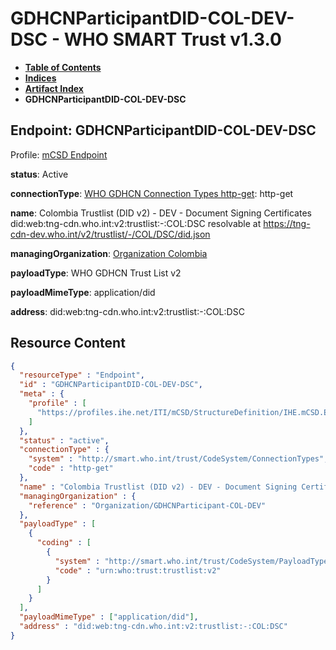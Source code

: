 # GDHCNParticipantDID-COL-DEV-DSC - WHO SMART Trust v1.3.0

* [**Table of Contents**](toc.md)
* [**Indices**](indices.md)
* [**Artifact Index**](artifacts.md)
* **GDHCNParticipantDID-COL-DEV-DSC**

## Endpoint: GDHCNParticipantDID-COL-DEV-DSC

Profile: [mCSD Endpoint](https://profiles.ihe.net/ITI/mCSD/4.0.0/StructureDefinition-IHE.mCSD.Endpoint.html)

**status**: Active

**connectionType**: [WHO GDHCN Connection Types http-get](CodeSystem-ConnectionTypes.md#ConnectionTypes-http-get): http-get

**name**: Colombia Trustlist (DID v2) - DEV - Document Signing Certificates did:web:tng-cdn.who.int:v2:trustlist:-:COL:DSC resolvable at https://tng-cdn-dev.who.int/v2/trustlist/-/COL/DSC/did.json

**managingOrganization**: [Organization Colombia](Organization-GDHCNParticipant-COL-DEV.md)

**payloadType**: WHO GDHCN Trust List v2

**payloadMimeType**: application/did

**address**: did:web:tng-cdn.who.int:v2:trustlist:-:COL:DSC



## Resource Content

```json
{
  "resourceType" : "Endpoint",
  "id" : "GDHCNParticipantDID-COL-DEV-DSC",
  "meta" : {
    "profile" : [
      "https://profiles.ihe.net/ITI/mCSD/StructureDefinition/IHE.mCSD.Endpoint"
    ]
  },
  "status" : "active",
  "connectionType" : {
    "system" : "http://smart.who.int/trust/CodeSystem/ConnectionTypes",
    "code" : "http-get"
  },
  "name" : "Colombia Trustlist (DID v2) - DEV - Document Signing Certificates\ndid:web:tng-cdn.who.int:v2:trustlist:-:COL:DSC\nresolvable at https://tng-cdn-dev.who.int/v2/trustlist/-/COL/DSC/did.json",
  "managingOrganization" : {
    "reference" : "Organization/GDHCNParticipant-COL-DEV"
  },
  "payloadType" : [
    {
      "coding" : [
        {
          "system" : "http://smart.who.int/trust/CodeSystem/PayloadTypes",
          "code" : "urn:who:trust:trustlist:v2"
        }
      ]
    }
  ],
  "payloadMimeType" : ["application/did"],
  "address" : "did:web:tng-cdn.who.int:v2:trustlist:-:COL:DSC"
}

```
